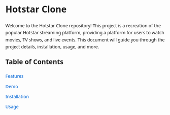 <!DOCTYPE html>
<html lang="en">
<head>
  <meta charset="UTF-8">
  <meta name="viewport" content="width=device-width, initial-scale=1.0">
  <title>Hotstar Clone</title>
  <style>
    body {
      font-family: 'Segoe UI', Tahoma, Geneva, Verdana, sans-serif;
      line-height: 1.6;
      margin: 20px;
    }

    h1, h2, h3 {
      color: #0366d6;
    }

    h2 {
      margin-top: 20px;
    }

    h3 {
      margin-top: 10px;
    }

    img {
      max-width: 100%;
      height: auto;
    }

    a {
      color: #0366d6;
      text-decoration: none;
    }

    a:hover {
      text-decoration: underline;
    }

    pre {
      background-color: #f6f8fa;
      padding: 10px;
      border-radius: 6px;
      overflow: auto;
    }

    code {
      color: #d73a49;
    }

    ul {
      list-style-type: none;
      padding: 0;
    }

    li {
      margin-bottom: 10px;
    }
  </style>
</head>
<body>

  <h1>Hotstar Clone</h1>

  <p>Welcome to the Hotstar Clone repository! This project is a recreation of the popular Hotstar streaming platform, providing a platform for users to watch movies, TV shows, and live events. This document will guide you through the project details, installation, usage, and more.</p>

  <h2>Table of Contents</h2>
  <ul>
    <li><a href="#features">Features</a></li>
    <li><a href="#demo">Demo</a></li>
    <li><a href="#installation">Installation</a></li>
    <li><a href="#usage">Usage</a></li>
    <li>
